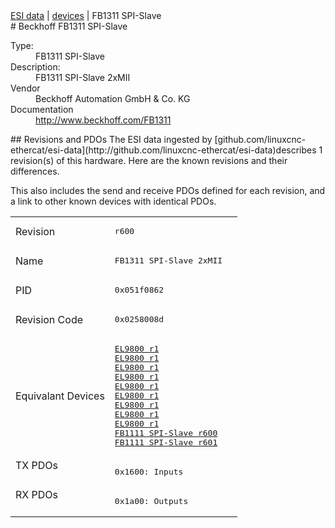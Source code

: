 <div class="nav"><a href="/esi-data">ESI data</a> | <a href="/esi-data/devices">devices</a> | FB1311 SPI-Slave</div>
#  Beckhoff FB1311 SPI-Slave

<dl>
  <dt>Type:</dt><dd>FB1311 SPI-Slave</dd>
  <dt>Description:</dt><dd>FB1311 SPI-Slave 2xMII</dd>
  <dt>Vendor</dt><dd>Beckhoff Automation GmbH & Co. KG</dd>
  <dt>Documentation</dt><dd><a href="http://www.beckhoff.com/FB1311">http://www.beckhoff.com/FB1311</a></dd>
</dl>
## Revisions and PDOs
The ESI data ingested by [github.com/linuxcnc-ethercat/esi-data](http://github.com/linuxcnc-ethercat/esi-data)describes 1 revision(s) of this hardware.  Here are the known revisions and their differences.

This also includes the send and receive PDOs defined for each revision, and a link to other known devices with identical PDOs.

<table>
<tr >
<td class="first">Revision</td>
<td ><pre>r600</pre></td>
</tr>
<tr >
<td class="first">Name</td>
<td ><pre>FB1311 SPI-Slave 2xMII</pre></td>
</tr>
<tr >
<td class="first">PID</td>
<td ><pre>0x051f0862</pre></td>
</tr>
<tr >
<td class="first">Revision Code</td>
<td ><pre>0x0258008d</pre></td>
</tr>
<tr >
<td class="first">Equivalant Devices</td>
<td ><pre><a href="EL9800">EL9800 r1</a><br/><a href="EL9800">EL9800 r1</a><br/><a href="EL9800">EL9800 r1</a><br/><a href="EL9800">EL9800 r1</a><br/><a href="EL9800">EL9800 r1</a><br/><a href="EL9800">EL9800 r1</a><br/><a href="EL9800">EL9800 r1</a><br/><a href="EL9800">EL9800 r1</a><br/><a href="EL9800">EL9800 r1</a><br/><a href="FB1111+SPI-Slave">FB1111 SPI-Slave r600</a><br/><a href="FB1111+SPI-Slave">FB1111 SPI-Slave r601</a></pre></td>
</tr>
<tr class="txpdo pdosection">
<td class="first" rowspan=1 valign=top>TX PDOs</td>
<td><pre>0x1600: Inputs</pre></td>
<td></td>
</tr>
<tr class="rxpdo pdosection">
<td class="first" rowspan=1 valign=top>RX PDOs</td>
<td><pre>0x1a00: Outputs</pre></td>
<td></td>
</tr>
</table>
